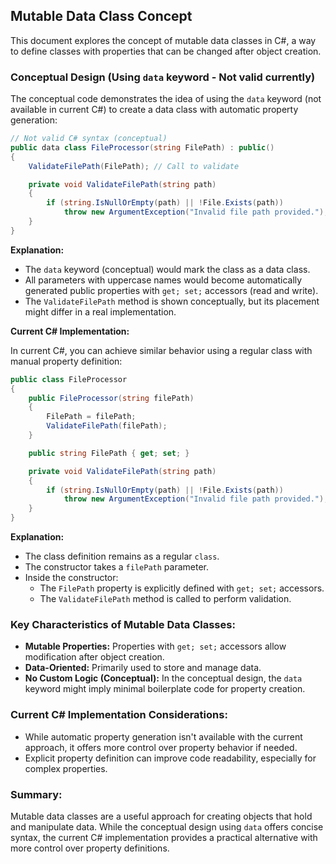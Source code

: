 ## Mutable Data Class Concept

This document explores the concept of mutable data classes in C#, a way to define classes with properties that can be changed after object creation.

### Conceptual Design (Using `data` keyword - Not valid currently)

The conceptual code demonstrates the idea of using the `data` keyword (not available in current C#) to create a data class with automatic property generation:

```csharp
// Not valid C# syntax (conceptual)
public data class FileProcessor(string FilePath) : public()
{
    ValidateFilePath(FilePath); // Call to validate

    private void ValidateFilePath(string path)
    {
        if (string.IsNullOrEmpty(path) || !File.Exists(path))
            throw new ArgumentException("Invalid file path provided.");
    }
}
```

**Explanation:**

- The `data` keyword (conceptual) would mark the class as a data class.
- All parameters with uppercase names would become automatically generated public properties with `get; set;` accessors (read and write).
- The `ValidateFilePath` method is shown conceptually, but its placement might differ in a real implementation.

**Current C# Implementation:**

In current C#, you can achieve similar behavior using a regular class with manual property definition:

```csharp
public class FileProcessor
{
    public FileProcessor(string filePath)
    {
        FilePath = filePath;
        ValidateFilePath(filePath);
    }

    public string FilePath { get; set; }

    private void ValidateFilePath(string path)
    {
        if (string.IsNullOrEmpty(path) || !File.Exists(path))
            throw new ArgumentException("Invalid file path provided.");
    }
}
```

**Explanation:**

- The class definition remains as a regular `class`.
- The constructor takes a `filePath` parameter.
- Inside the constructor:
    - The `FilePath` property is explicitly defined with `get; set;` accessors.
    - The `ValidateFilePath` method is called to perform validation.

### Key Characteristics of Mutable Data Classes:

- **Mutable Properties:** Properties with `get; set;` accessors allow modification after object creation.
- **Data-Oriented:** Primarily used to store and manage data.
- **No Custom Logic (Conceptual):** In the conceptual design, the `data` keyword might imply minimal boilerplate code for property creation.

### Current C# Implementation Considerations:

- While automatic property generation isn't available with the current approach, it offers more control over property behavior if needed.
- Explicit property definition can improve code readability, especially for complex properties.

### Summary:

Mutable data classes are a useful approach for creating objects that hold and manipulate data. While the conceptual design using `data` offers concise syntax, the current C# implementation provides a practical alternative with more control over property definitions. 
